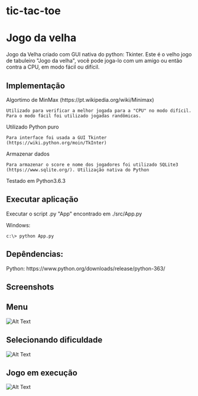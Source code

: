 # tic-tac-toe

<h1>Jogo da velha</h1>

<p>Jogo da Velha criado com GUI nativa do python: Tkinter. Este é o velho jogo de tabuleiro "Jogo da velha", você pode joga-lo com um amigo ou então contra a CPU, em modo fácil ou difícil.</p>

<h2>Implementação</h2>
    
<p>Algortimo de MinMax (https://pt.wikipedia.org/wiki/Minimax)</p>
    
    Utilizado para verificar a melhor jogada para a "CPU" no modo difícil. Para o modo fácil foi utilizado jogadas randômicas.
    
<p>Utilizado Python puro</p>

    Para interface foi usada a GUI Tkinter (https://wiki.python.org/moin/TkInter)

<p>Armazenar dados</p>

    Para armazenar o score e nome dos jogadores foi utilizado SQLite3 (https://www.sqlite.org/). Utilização nativa do Python

<p>Testado em Python3.6.3</p>

<h2>Executar aplicação</h2>

<p>Executar o script .py "App" encontrado em ./src/App.py</p>

<p>Windows:</p>
<pre><code>c:\> python App.py</code></pre>

<h2>Depêndencias:</h2>

<p>
    Python: https://www.python.org/downloads/release/python-363/
</p>

<h2>Screenshots</h2>

## Menu
![Alt Text](https://github.com/thalysonrodrigues/tic-tac-toe/raw/master/pages/menu.png)

## Selecionando dificuldade
![Alt Text](https://github.com/thalysonrodrigues/tic-tac-toe/raw/master/pages/selectmode.png)

## Jogo em execução
![Alt Text](https://github.com/thalysonrodrigues/tic-tac-toe/raw/master/pages/running.png)



